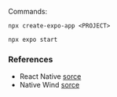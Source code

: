 Commands:
```
npx create-expo-app <PROJECT>

npx expo start
```
### References
- React Native [sorce](https://reactnative.dev/docs)
- Native Wind [sorce](https://www.nativewind.dev)